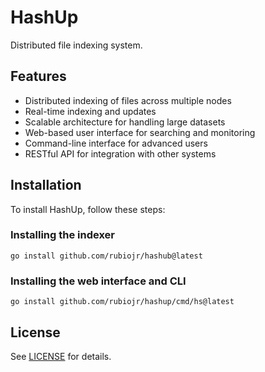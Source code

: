 # HashUp

Distributed file indexing system.

## Features

- Distributed indexing of files across multiple nodes
- Real-time indexing and updates
- Scalable architecture for handling large datasets
- Web-based user interface for searching and monitoring
- Command-line interface for advanced users
- RESTful API for integration with other systems

## Installation

To install HashUp, follow these steps:

### Installing the indexer

```
go install github.com/rubiojr/hashub@latest
```

### Installing the web interface and CLI

```
go install github.com/rubiojr/hashup/cmd/hs@latest
```

## License

See [LICENSE](LICENSE) for details.
